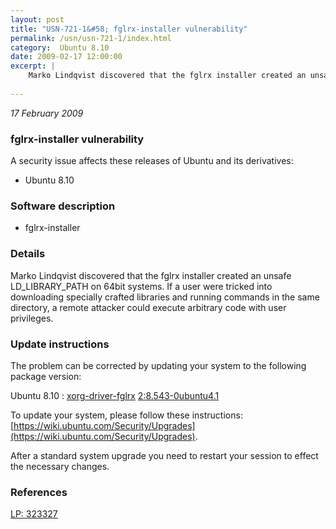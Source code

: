 ```yaml
---
layout: post
title: "USN-721-1&#58; fglrx-installer vulnerability"
permalink: /usn/usn-721-1/index.html
category:  Ubuntu 8.10
date: 2009-02-17 12:00:00
excerpt: |
    Marko Lindqvist discovered that the fglrx installer created an unsafe LD_LIBRARY_PATH on 64bit systems.  If a user were tricked into downloading specially crafted libraries and running commands in the same directory, a remote attacker could execute arbitrary code with user privileges. 
    
--- 
```

 
 

*17 February 2009*

### fglrx-installer vulnerability

A security issue affects these releases of Ubuntu and its derivatives:

* Ubuntu 8.10

### Software description

* fglrx-installer 

### Details

Marko Lindqvist discovered that the fglrx installer created an unsafe LD_LIBRARY_PATH on 64bit systems. If a user were tricked into downloading specially crafted libraries and running commands in the same directory, a remote attacker could execute arbitrary code with user privileges. 

### Update instructions

The problem can be corrected by updating your system to the following package version:

Ubuntu 8.10
 : [xorg-driver-fglrx](https://launchpad.net/ubuntu/+source/fglrx-installer) <span> [2:8.543-0ubuntu4.1](https://launchpad.net/ubuntu/+source/fglrx-installer/2:8.543-0ubuntu4.1) </span> 

To update your system, please follow these instructions: [https://wiki.ubuntu.com/Security/Upgrades](https://wiki.ubuntu.com/Security/Upgrades).

After a standard system upgrade you need to restart your session to effect the necessary changes. 

### References

 
 [LP: 323327](https://launchpad.net/bugs/323327)
 


